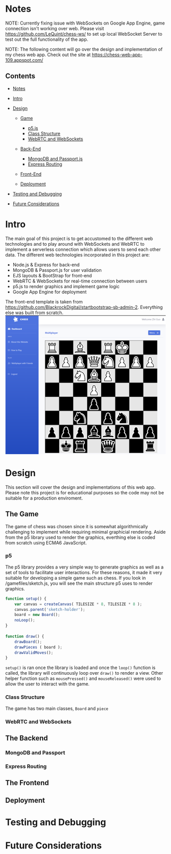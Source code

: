 # Notes
NOTE: Currently fixing issue with WebSockets on Google App Engine, game connection isn't working over web. Please visit
<https://github.com/LeQuint/chess-ws/> to set up local WebSocket Server to test out the full functionality of the app.

NOTE: The following content will go over the design and implementation of my chess web app. Check out the site at <https://chess-web-app-109.appspot.com/> <br/>

## Contents
- [Notes](#notes)
- [Intro](#intro)
- [Design](#design)
  * [Game](#the-game)
  	+ [p5.js](#p5)
    + [Class Structure](#class-structure)
    + [WebRTC and WebSockets](#webrtc-and-websockets)

  * [Back-End](#the-backend)
  	+ [MongoDB and Passport.js](#mongodb-and-passport)
    + [Express Routing](#game-logic)

  * [Front-End](#the-frontend)
  * [Deployment](#deployment)

- [Testing and Debugging](#testing-and-debugging)
- [Future Considerations](#future-considerations)


# Intro
The main goal of this project is to get accustomed to the different web technologies and to play around with WebSockets and WebRTC to implement a serverless connection which allows users to send each other data. The different web technologies incorporated in this project are:

-   Node.js & Express for back-end
-	MongoDB & Passport.js for user validation
-   EJS layouts & BootStrap for front-end
-   WebRTC & WebSockets for real-time connection between users
-	p5.js to render graphics and implement game logic
-	Google App Engine for deployment

The front-end template is taken from <https://github.com/BlackrockDigital/startbootstrap-sb-admin-2>. Everything else was built from scratch.
![ScreenShot](./pics/gamePlay.png)

# Design
This section will cover the design and implementations of this web app. Please note this project is for educational purposes so the code may not be suitable for a production enviroment.

## The Game
The game of chess was chosen since it is somewhat algorithmically challenging to implement while requiring minimal graphicial rendering. Aside from the p5 library used to render the graphics, everthing else is coded from scratch using ECMA6 JavaScript.

### p5
The p5 library provides a very simple way to generate graphics as well as a set of tools to facilitate user interactions. For these reasons, it made it very suitable for developing a simple game such as chess. If you look in /gamefiles/sketch.js, you will see the main structure p5 uses to render graphics.

```javascript
function setup() {
    var canvas = createCanvas( TILESIZE * 8, TILESIZE * 8 );
    canvas.parent('sketch-holder');
    board = new Board();
    noLoop();
}

function draw() {
    drawBoard();
    drawPieces ( board );
    drawValidMoves();
}
```
```setup()``` is ran once the library is loaded and once the ```loop()``` function is called, the library will continuously loop over ```draw()``` to render a view. Other helper function such as ```mousePressed()``` and ```mouseReleased()``` were used to allow the user to interact with the game.

### Class Structure
The game has two main classes, ```Board``` and ```piece```

### WebRTC and WebSockets

## The Backend

### MongoDB and Passport

### Express Routing

## The Frontend

## Deployment

# Testing and Debugging

# Future Considerations
